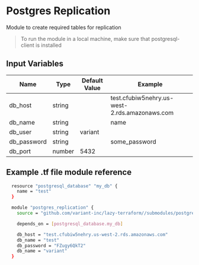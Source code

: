 # Postgres Replication

Module to create required tables for replication

> To run the module in a local machine, make sure that postgresql-client is installed

## Input Variables

| Name        | Type   | Default Value | Example                                       |
| ----------- | ------ | ------------- | --------------------------------------------- |
| db_host     | string |               | test.cfubiw5nehry.us-west-2.rds.amazonaws.com |
| db_name     | string |               | name                                          |
| db_user     | string | variant       |                                               |
| db_password | string |               | some_password                                 |
| db_port     | number | 5432          |                                               |

## Example .tf file module reference

```bash
  resource "postgresql_database" "my_db" {
    name = "test"
  }

  module "postgres_replication" {
    source = "github.com/variant-inc/lazy-terraform//submodules/postgres_replication?ref=v1"

    depends_on = [postgresql_database.my_db]

    db_host = "test.cfubiw5nehry.us-west-2.rds.amazonaws.com"
    db_name = "test"
    db_password = "FZugy6QkT2"
    db_name = "variant"
  }
```
